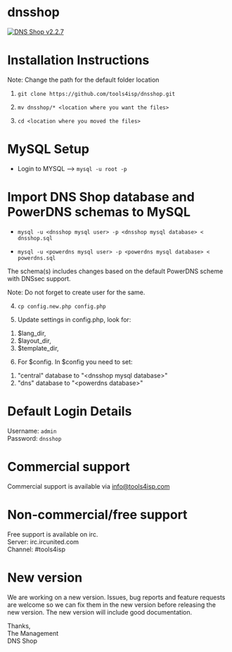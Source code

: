 dnsshop
=======

[![DNS Shop v2.2.7](https://img.shields.io/badge/DNS%20Shop-v2.2.7-brightgreen.svg)](https://github.com/tools4isp/dnsshop/tree/2.2.7) 


# Installation Instructions

<p>Note: Change the path for the default folder location</p>

1) `git clone https://github.com/tools4isp/dnsshop.git`

2) `mv dnsshop/* <location where you want the files>`

3) `cd <location where you moved the files>`

# MySQL Setup

* Login to MYSQL --> `mysql -u root -p`

# Import DNS Shop database and PowerDNS schemas to MySQL

* `mysql -u <dnsshop mysql user> -p <dnsshop mysql database> < dnsshop.sql`

* `mysql -u <powerdns mysql user> -p <powerdns mysql database> < powerdns.sql` 

<p>The schema(s) includes changes based on the default PowerDNS scheme with DNSsec support.</p>

<p>Note: Do not forget to create user for the same.</p>


4) `cp config.new.php config.php`

5) Update settings in config.php, look for: 
<ol>
<li>$lang_dir,</li>
<li>$layout_dir,</li>
<li>$template_dir,</li>
</ol>

6) For $config. In $config you need to set: 
<ol>
<li>"central" database to "&lt;dnsshop mysql database&gt;"</li>
<li>"dns" database to "&lt;powerdns database&gt;"</li>
</ol>

# Default Login Details

Username: `admin`<br />
Password: `dnsshop`

# Commercial support

Commercial support is available via info@tools4isp.com

# Non-commercial/free support

Free support is available on irc.<br />
Server: irc.ircunited.com<br />
Channel: #tools4isp

# New version

We are working on a new version. Issues, bug reports and feature requests are welcome so we can fix them in the new version before releasing the new version. The new version will include good documentation.

Thanks,<br />
The Management<br />
DNS Shop
